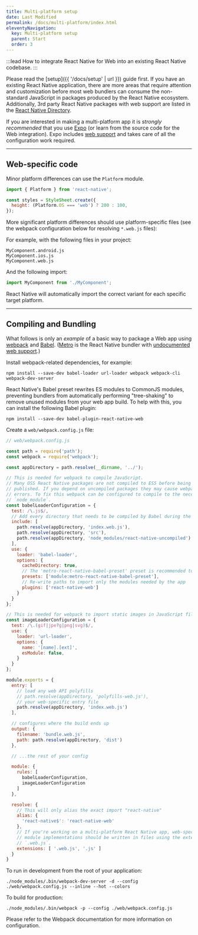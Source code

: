 ```yaml
---
title: Multi-platform setup
date: Last Modified
permalink: /docs/multi-platform/index.html
eleventyNavigation:
  key: Multi-platform setup
  parent: Start
  order: 3
---
```


:::lead
How to integrate React Native for Web into an existing React Native codebase.
:::

Please read the [setup]({{ '/docs/setup' | url }}) guide first. If you have an existing React Native application, there are more areas that require attention and customization before most web bundlers can consume the non-standard JavaScript in packages produced by the React Native ecosystem. Additionally, 3rd party React Native packages with web support are listed in the [React Native Directory](https://reactnative.directory/?web=true).

If you are interested in making a multi-platform app it is *strongly recommended* that you use [Expo](https://expo.io) (or learn from the source code for the Web integration). Expo includes [web support](https://docs.expo.io/versions/v35.0.0/guides/running-in-the-browser/) and takes care of all the configuration work required.

---

## Web-specific code

Minor platform differences can use the `Platform` module.

```js
import { Platform } from 'react-native';

const styles = StyleSheet.create({
  height: (Platform.OS === 'web') ? 200 : 100,
});
```

More significant platform differences should use platform-specific files (see the webpack configuration below for resolving `*.web.js` files):

For example, with the following files in your project:

```shell
MyComponent.android.js
MyComponent.ios.js
MyComponent.web.js
```

And the following import:

```js
import MyComponent from './MyComponent';
```

React Native will automatically import the correct variant for each specific target platform.

---

## Compiling and Bundling

What follows is only an _example_ of a basic way to package a Web app using [webpack](https://webpack.js.org) and [Babel](https://babeljs.io/). ([Metro](https://github.com/facebook/metro) is the React Native bundler with [undocumented web support](https://github.com/necolas/react-native-web/issues/1257#issuecomment-541443684).)

Install webpack-related dependencies, for example:

```shell
npm install --save-dev babel-loader url-loader webpack webpack-cli webpack-dev-server
```

React Native's Babel preset rewrites ES modules to CommonJS modules, preventing bundlers from automatically performing "tree-shaking" to remove unused modules from your web app build. To help with this, you can install the following Babel plugin:

```shell
npm install --save-dev babel-plugin-react-native-web
```

Create a `web/webpack.config.js` file:

```js
// web/webpack.config.js

const path = require('path');
const webpack = require('webpack');

const appDirectory = path.resolve(__dirname, '../');

// This is needed for webpack to compile JavaScript.
// Many OSS React Native packages are not compiled to ES5 before being
// published. If you depend on uncompiled packages they may cause webpack build
// errors. To fix this webpack can be configured to compile to the necessary
// `node_module`.
const babelLoaderConfiguration = {
  test: /\.js$/,
  // Add every directory that needs to be compiled by Babel during the build.
  include: [
    path.resolve(appDirectory, 'index.web.js'),
    path.resolve(appDirectory, 'src'),
    path.resolve(appDirectory, 'node_modules/react-native-uncompiled')
  ],
  use: {
    loader: 'babel-loader',
    options: {
      cacheDirectory: true,
      // The 'metro-react-native-babel-preset' preset is recommended to match React Native's packager
      presets: ['module:metro-react-native-babel-preset'],
      // Re-write paths to import only the modules needed by the app
      plugins: ['react-native-web']
    }
  }
};

// This is needed for webpack to import static images in JavaScript files.
const imageLoaderConfiguration = {
  test: /\.(gif|jpe?g|png|svg)$/,
  use: {
    loader: 'url-loader',
    options: {
      name: '[name].[ext]',
      esModule: false,
    }
  }
};

module.exports = {
  entry: [
    // load any web API polyfills
    // path.resolve(appDirectory, 'polyfills-web.js'),
    // your web-specific entry file
    path.resolve(appDirectory, 'index.web.js')
  ],

  // configures where the build ends up
  output: {
    filename: 'bundle.web.js',
    path: path.resolve(appDirectory, 'dist')
  },

  // ...the rest of your config

  module: {
    rules: [
      babelLoaderConfiguration,
      imageLoaderConfiguration
    ]
  },

  resolve: {
    // This will only alias the exact import "react-native"
    alias: {
      'react-native$': 'react-native-web'
    },
    // If you're working on a multi-platform React Native app, web-specific
    // module implementations should be written in files using the extension
    // `.web.js`.
    extensions: [ '.web.js', '.js' ]
  }
}
```

To run in development from the root of your application:

```shell
./node_modules/.bin/webpack-dev-server -d --config ./web/webpack.config.js --inline --hot --colors
```

To build for production:

```shell
./node_modules/.bin/webpack -p --config ./web/webpack.config.js
```

Please refer to the Webpack documentation for more information on configuration.
